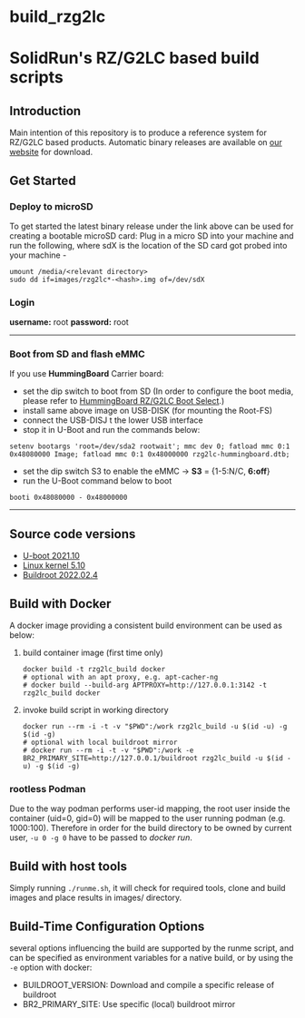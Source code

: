# build_rzg2lc
# SolidRun's RZ/G2LC based build scripts

## Introduction

Main intention of this repository is to produce a reference system for RZ/G2LC based products.
Automatic binary releases are available on [our website](https://images.solid-run.com/RZG2LC/rzg2lc_build) for download.

## Get Started

### Deploy to microSD

To get started the latest binary release under the link above can be used for creating a bootable microSD card:
Plug in a micro SD into your machine and run the following, where sdX is the location of the SD card got probed into your machine -

```
umount /media/<relevant directory>
sudo dd if=images/rzg2lc*-<hash>.img of=/dev/sdX
```

### Login
**username:** root
**password:** root

---
### Boot from SD and flash eMMC
If you use **HummingBoard** Carrier board:
- set the dip switch to boot from SD (In order to configure the boot media, please refer to [HummingBoard RZ/G2LC Boot Select]( https://solidrun.atlassian.net/wiki/spaces/developer/pages/411861143).)
- install same above image on USB-DISK (for mounting the Root-FS)
- connect the USB-DISJ t the lower USB interface
- stop it in U-Boot and run the commands below:
```
setenv bootargs 'root=/dev/sda2 rootwait'; mmc dev 0; fatload mmc 0:1 0x48080000 Image; fatload mmc 0:1 0x48000000 rzg2lc-hummingboard.dtb;
```
- set the dip switch S3 to enable the eMMC -> **S3** = {1-5:N/C, **6:off**}
- run the U-Boot command below to boot
```
booti 0x48080000 - 0x48000000
```
---


## Source code versions

- [U-boot 2021.10](https://github.com/renesas-rz/renesas-u-boot-cip/commits/v2021.10/rz)
- [Linux kernel 5.10](https://github.com/renesas-rz/rz_linux-cip/commits/rz-5.10-cip22-rt9)
- [Buildroot 2022.02.4](https://github.com/buildroot/buildroot/tree/2022.02.4)


## Build with Docker
A docker image providing a consistent build environment can be used as below:

1. build container image (first time only)
   ```
   docker build -t rzg2lc_build docker
   # optional with an apt proxy, e.g. apt-cacher-ng
   # docker build --build-arg APTPROXY=http://127.0.0.1:3142 -t rzg2lc_build docker
   ```

2. invoke build script in working directory
   ```
   docker run --rm -i -t -v "$PWD":/work rzg2lc_build -u $(id -u) -g $(id -g)
   # optional with local buildroot mirror
   # docker run --rm -i -t -v "$PWD":/work -e BR2_PRIMARY_SITE=http://127.0.0.1/buildroot rzg2lc_build -u $(id -u) -g $(id -g)
   ```

### rootless Podman

Due to the way podman performs user-id mapping, the root user inside the container (uid=0, gid=0) will be mapped to the user running podman (e.g. 1000:100).
Therefore in order for the build directory to be owned by current user, `-u 0 -g 0` have to be passed to *docker run*.

## Build with host tools

Simply running `./runme.sh`, it will check for required tools, clone and build images and place results in images/ directory.

## Build-Time Configuration Options

several options influencing the build are supported by the runme script, and can be specified as environment variables for a native build, or by using the `-e` option with docker:

- BUILDROOT_VERSION: Download and compile a specific release of buildroot
- BR2_PRIMARY_SITE: Use specific (local) buildroot mirror
